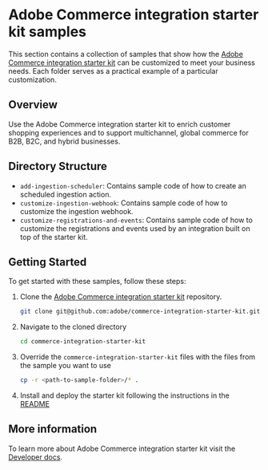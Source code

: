 # Adobe Commerce integration starter kit samples

This section contains a collection of samples that show how the [Adobe Commerce integration starter kit](https://github.com/adobe/commerce-integration-starter-kit) can be customized to meet your business needs.
Each folder serves as a practical example of a particular customization.

## Overview

Use the Adobe Commerce integration starter kit to enrich customer shopping experiences and to support multichannel, global commerce for B2B, B2C, and hybrid businesses.

## Directory Structure

- `add-ingestion-scheduler`: Contains sample code of how to create an scheduled ingestion action.
- `customize-ingestion-webhook`: Contains sample code of how to customize the ingestion webhook.
- `customize-registrations-and-events`: Contains sample code of how to customize the registrations and events used by an integration built on top of the starter kit.

## Getting Started

To get started with these samples, follow these steps:

1. Clone the [Adobe Commerce integration starter kit](https://github.com/adobe/commerce-integration-starter-kit) repository.
   ```bash
   git clone git@github.com:adobe/commerce-integration-starter-kit.git
   ```
2. Navigate to the cloned directory
   ```bash
   cd commerce-integration-starter-kit
   ```
3. Override the `commerce-integration-starter-kit` files with the files from the sample you want to use
   ```bash
   cp -r <path-to-sample-folder>/* .
   ```
4. Install and deploy the starter kit following the instructions in the [README](https://github.com/adobe/commerce-integration-starter-kit/blob/main/README.md) 

## More information

To learn more about Adobe Commerce integration starter kit visit the [Developer docs](https://developer.adobe.com/commerce/extensibility/starter-kit/).
